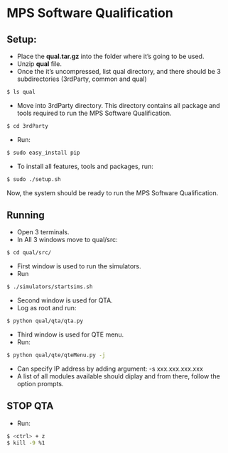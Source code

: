 MPS	Software Qualification
==========================

Setup:
------
  - Place the __qual.tar.gz__ into the folder where	it’s going to be used.
  - Unzip __qual__ file.
  - Once the it’s uncompressed, list qual directory, and there should be 3 subdirectories (3rdParty, common and qual)
```sh
$ ls qual
```
  - Move into 3rdParty directory. This directory contains all package and	tools required to run the MPS Software Qualification.
```sh
$ cd 3rdParty
```
  - Run:
```sh
$ sudo easy_install pip
```
  - To install all features, tools and packages, run:
```sh
$ sudo ./setup.sh
```

Now, the system should be ready to run the MPS Software Qualification.

Running
-------
  - Open 3 terminals.
  - In All 3 windows move to qual/src:
```sh
$ cd qual/src/
```
  - First window is used to run the simulators. 
  - Run
```sh
$ ./simulators/startsims.sh
```
  - Second window is used for QTA.
  - Log as root and run:
```sh
$ python qual/qta/qta.py
```
  - Third window is used for QTE menu.
  - Run:
```sh
$ python qual/qte/qteMenu.py -j
```
  - Can specify IP address by adding argument: -s xxx.xxx.xxx.xxx 
  - A list of all modules available should diplay and from there, follow the option prompts.

STOP QTA
--------
  - Run:
```sh
$ <ctrl> + z
$ kill -9 %1
```